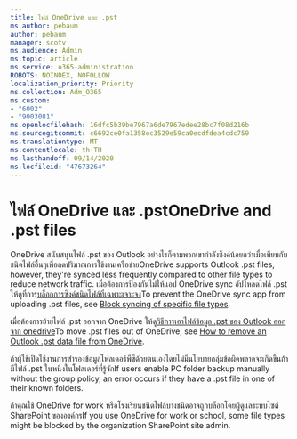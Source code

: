 ```yaml
---
title: ไฟล์ OneDrive และ .pst
ms.author: pebaum
author: pebaum
manager: scotv
ms.audience: Admin
ms.topic: article
ms.service: o365-administration
ROBOTS: NOINDEX, NOFOLLOW
localization_priority: Priority
ms.collection: Adm_O365
ms.custom:
- "6002"
- "9003081"
ms.openlocfilehash: 16dfc5b39be7967a6de7967edee28bc7f08d216b
ms.sourcegitcommit: c6692ce0fa1358ec3529e59ca0ecdfdea4cdc759
ms.translationtype: MT
ms.contentlocale: th-TH
ms.lasthandoff: 09/14/2020
ms.locfileid: "47673264"
---
```

# <a name="onedrive-and-pst-files"></a><span data-ttu-id="44ca7-102">ไฟล์ OneDrive และ .pst</span><span class="sxs-lookup"><span data-stu-id="44ca7-102">OneDrive and .pst files</span></span> 

<span data-ttu-id="44ca7-103">OneDrive สนับสนุนไฟล์ .pst ของ Outlook อย่างไรก็ตามพวกเขากำลังซิงค์น้อยกว่าเมื่อเทียบกับชนิดไฟล์อื่นๆเพื่อลดปริมาณการใช้งานเครือข่าย</span><span class="sxs-lookup"><span data-stu-id="44ca7-103">OneDrive supports Outlook .pst files, however, they're synced less frequently compared to other file types to reduce network traffic.</span></span> <span data-ttu-id="44ca7-104">เมื่อต้องการป้องกันไม่ให้แอป OneDrive sync อัปโหลดไฟล์ .pst ให้ดูที่การ[บล็อกการซิงค์ชนิดไฟล์ที่เฉพาะเจาะจง](https://docs.microsoft.com/onedrive/block-file-types)</span><span class="sxs-lookup"><span data-stu-id="44ca7-104">To prevent the OneDrive sync app from uploading .pst files, see [Block syncing of specific file types](https://docs.microsoft.com/onedrive/block-file-types).</span></span> 

<span data-ttu-id="44ca7-105">เมื่อต้องการย้ายไฟล์ .pst ออกจาก OneDrive ให้ดู[วิธีการเอาไฟล์ข้อมูล .pst ของ Outlook ออกจาก onedrive](https://support.microsoft.com/office/how-to-remove-an-outlook-pst-data-file-from-onedrive-b6b9e522-59bd-40f7-949f-168d0aa9b38e)</span><span class="sxs-lookup"><span data-stu-id="44ca7-105">To move .pst files out of OneDrive, see [How to remove an Outlook .pst data file from OneDrive](https://support.microsoft.com/office/how-to-remove-an-outlook-pst-data-file-from-onedrive-b6b9e522-59bd-40f7-949f-168d0aa9b38e).</span></span> 

<span data-ttu-id="44ca7-106">ถ้าผู้ใช้เปิดใช้งานการสำรองข้อมูลโฟลเดอร์พีซีด้วยตนเองโดยไม่มีนโยบายกลุ่มข้อผิดพลาดจะเกิดขึ้นถ้ามีไฟล์ .pst ในหนึ่งในโฟลเดอร์ที่รู้จัก</span><span class="sxs-lookup"><span data-stu-id="44ca7-106">If users enable PC folder backup manually without the group policy, an error occurs if they have a .pst file in one of their known folders.</span></span>

<span data-ttu-id="44ca7-107">ถ้าคุณใช้ OneDrive for work หรือโรงเรียนชนิดไฟล์บางชนิดอาจถูกบล็อกโดยผู้ดูแลระบบไซต์ SharePoint ขององค์กร</span><span class="sxs-lookup"><span data-stu-id="44ca7-107">If you use OneDrive for work or school, some file types might be blocked by the organization SharePoint site admin.</span></span>